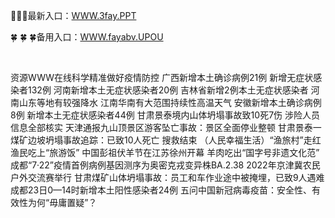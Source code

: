 <p>
	🎣🎣🎣最新入口：<a href="http://www.baidu.com/link?url=6MA2SWnO3Raqke39an_0PUxosM6ZrUGzi1BN9tNnlPW&wd">WWW.3fay.PPT</a> 
	<p>
		🍀
🍀
🍀备用入口：<a href="http://www.baidu.com/link?url=6MA2SWnO3Raqke39an_0PUxosM6ZrUGzi1BN9tNnlPW&wd">WWW.fayabv.UPOU</a> 
	</p>
	<p>
		<br />
	</p>
	<p>
		资源WWW在线科学精准做好疫情防控
广西新增本土确诊病例21例 新增无症状感染者132例
河南新增本土无症状感染者20例
吉林省新增2例本土无症状感染者
河南山东等地有较强降水 江南华南有大范围持续性高温天气
安徽新增本土确诊病例8例 新增本土无症状感染者44例
甘肃景泰境内山体坍塌事故致10死7伤 涉险人员信息全部核实
天津通报九山顶景区游客坠亡事故：景区全面停业整顿
甘肃景泰一煤矿边坡坍塌事故追踪：已致10人死亡 搜救结束
（人民幸福生活）“渔旅村”走红  渔民吃上“旅游饭”
中国彭祖伏羊节在江苏徐州开幕 羊肉吃出“国字号非遗文化范”
成都“7·22”疫情首例病例基因测序为奥密克戎变异株BA.2.38
2022年京津冀农民户外交流赛举行
甘肃煤矿山体坍塌事故：员工和车作业途中被掩埋，已致9人遇难
成都23日0—14时新增本土阳性感染者24例
五问中国新冠病毒疫苗：安全性、有效性为何“毋庸置疑”？
	</p>

